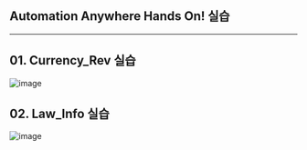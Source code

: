 ## Automation Anywhere Hands On! 실습
---
## 01. Currency_Rev 실습

![image](https://user-images.githubusercontent.com/79305451/141072796-93c51e59-baeb-4539-90de-9288ce3ed5a9.png)

## 02. Law_Info 실습

![image](https://user-images.githubusercontent.com/79305451/141071852-baa2ac7e-5287-4dc2-8a24-645a1dce256b.png)
